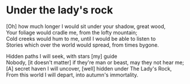 # Under the lady's rock

[Oh] how much longer I would sit under your shadow, great wood,\
Your foliage would cradle me, from the lofty mountain;\
Cold creeks would hum to me, until I would be able to listen to\
Stories which over the world would spread, from times bygone.

Hidden paths I will seek, with stars [my] guide\
Nobody, [it doesn't matter] if they're man or beast, may they not hear me;\
[A] secret haven I will uncover, [well] hidden under The Lady's Rock,\
From this world I will depart, into autumn's immortality.
